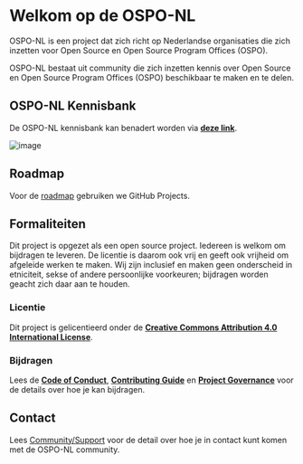 # Welkom op de OSPO-NL

OSPO-NL is een project dat zich richt op Nederlandse organisaties die zich inzetten voor Open Source en Open Source Program Offices (OSPO).

OSPO-NL bestaat uit community die zich inzetten kennis over Open Source en Open Source Program Offices (OSPO) beschikbaar te maken en te delen.  

## OSPO-NL Kennisbank

De OSPO-NL kennisbank kan benadert worden via **[deze link](https://ospo-nl.github.io/kennisbank/)**. 

![image](https://github.com/ospo-nl/kennisbank/blob/feature/update-readme.md/docs/assets/images/Screenshot%20kennisbank%20OSPO-nl.png)

## Roadmap

Voor de [roadmap](https://github.com/orgs/ospo-nl/projects/1) gebruiken we GitHub Projects.

## Formaliteiten

Dit project is opgezet als een open source project. Iedereen is welkom om bijdragen te leveren. De licentie is daarom
ook vrij en geeft ook vrijheid om afgeleide werken te maken. Wij zijn inclusief en maken geen onderscheid in etniciteit,
sekse of andere persoonlijke voorkeuren; bijdragen worden geacht zich daar aan te houden.

### Licentie 
Dit project is gelicentieerd onder de **[Creative Commons Attribution 4.0 International
License](https://github.com/ospo-nl/.github/blob/main/LICENSE)**.

### Bijdragen
Lees de **[Code of Conduct](https://ospo-nl.github.io/kennisbank/Community/CODE_OF_CONDUCT/)**, **[Contributing Guide](https://ospo-nl.github.io/kennisbank/Community/CONTRIBUTING/)** en **[Project Governance](https://ospo-nl.github.io/kennisbank/Community/PROJECT_GOVERNANCE/)** voor de details over hoe je kan bijdragen.

## Contact

Lees [Community/Support](https://ospo-nl.github.io/kennisbank/Community/SUPPORT/) voor de detail over hoe je in contact kunt komen
met de OSPO-NL community.
